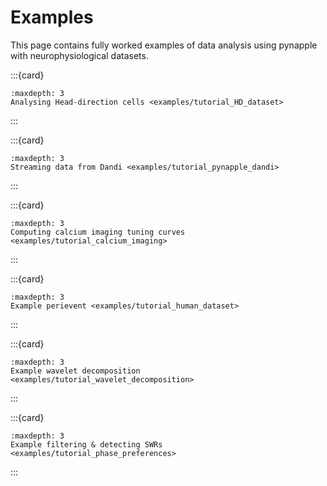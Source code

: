 Examples
========

This page contains fully worked examples of data analysis using pynapple 
with neurophysiological datasets.


:::{card} 
```{toctree}
:maxdepth: 3
Analysing Head-direction cells <examples/tutorial_HD_dataset>
```
:::


:::{card} 
```{toctree}
:maxdepth: 3
Streaming data from Dandi <examples/tutorial_pynapple_dandi>
```
:::


:::{card} 
```{toctree}
:maxdepth: 3
Computing calcium imaging tuning curves <examples/tutorial_calcium_imaging>
```
:::


:::{card} 
```{toctree}
:maxdepth: 3
Example perievent <examples/tutorial_human_dataset>
```
:::


:::{card} 
```{toctree}
:maxdepth: 3
Example wavelet decomposition <examples/tutorial_wavelet_decomposition>
```
:::


:::{card} 
```{toctree}
:maxdepth: 3
Example filtering & detecting SWRs <examples/tutorial_phase_preferences>
```
:::
